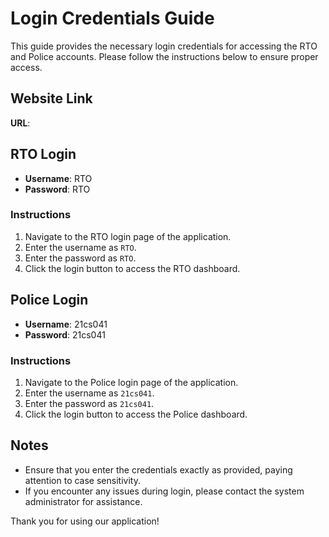 # Login Credentials Guide

This guide provides the necessary login credentials for accessing the RTO and Police accounts. Please follow the instructions below to ensure proper access.

## Website Link

**URL**:

## RTO Login

- **Username**: RTO
- **Password**: RTO

### Instructions
1. Navigate to the RTO login page of the application.
2. Enter the username as `RTO`.
3. Enter the password as `RTO`.
4. Click the login button to access the RTO dashboard.

## Police Login

- **Username**: 21cs041
- **Password**: 21cs041

### Instructions
1. Navigate to the Police login page of the application.
2. Enter the username as `21cs041`.
3. Enter the password as `21cs041`.
4. Click the login button to access the Police dashboard.

## Notes
- Ensure that you enter the credentials exactly as provided, paying attention to case sensitivity.
- If you encounter any issues during login, please contact the system administrator for assistance.



Thank you for using our application!



